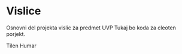 # Vislice







Osnovni del projekta vislic za predmet UVP
Tukaj bo koda za cleoten porjekt.




Tilen Humar
